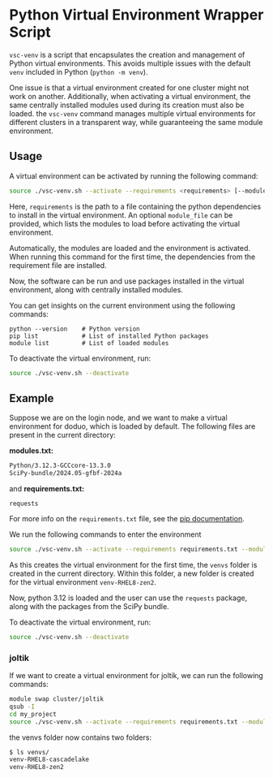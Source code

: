 # Python Virtual Environment Wrapper Script

`vsc-venv` is a script that encapsulates the creation and management of Python virtual environments. 
This avoids multiple issues with the default `venv` included in Python (`python -m venv`).


One issue is that a virtual environment created for one cluster might not work on another. 
Additionally, when activating a virtual environment, 
the same centrally installed modules used during its creation must also be loaded.
the `vsc-venv` command manages multiple virtual environments for different clusters in a transparent way, 
while guaranteeing the same module environment.

## Usage

A virtual environment can be activated by running the following command:

```bash
source ./vsc-venv.sh --activate --requirements <requirements> [--modules module_file]
```

Here, `requirements` is the path to a file containing the python dependencies to install in the virtual environment.
An optional `module_file` can be provided, which lists the modules to load before activating the virtual environment.

Automatically, the modules are loaded and the environment is activated. 
When running this command for the first time, the dependencies from the requirement file are installed.

Now, the software can be run and use packages installed in the virtual environment, along with centrally installed modules.

You can get insights on the current environment using the following commands:
```
python --version    # Python version
pip list            # List of installed Python packages
module list         # List of loaded modules
```

To deactivate the virtual environment, run:

```bash
source ./vsc-venv.sh --deactivate
```

## Example

Suppose we are on the login node, and we want to make a virtual environment for doduo, which is loaded by default.
The following files are present in the current directory:

**modules.txt:**
```bash
Python/3.12.3-GCCcore-13.3.0
SciPy-bundle/2024.05-gfbf-2024a
```

and **requirements.txt:**
```
requests
```

For more info on the `requirements.txt` file, 
see the [pip documentation](https://pip.pypa.io/en/stable/reference/requirements-file-format/).

We run the following commands to enter the environment

```bash
source ./vsc-venv.sh --activate --requirements requirements.txt --modules modules.txt
```

As this creates the virtual environment for the first time, the `venvs` folder is created in the current directory. 
Within this folder, a new folder is created for the virtual environment `venv-RHEL8-zen2`.

Now, python 3.12 is loaded and the user can use the `requests` package, along with the packages from the SciPy bundle.

To deactivate the virtual environment, run:

```bash
source ./vsc-venv.sh --deactivate
```

### joltik

If we want to create a virtual environment for joltik, we can run the following commands:

```bash
module swap cluster/joltik
qsub -I
cd my_project
source ./vsc-venv.sh --activate --requirements requirements.txt --modules modules.txt
```

the venvs folder now contains two folders:

```bash
$ ls venvs/
venv-RHEL8-cascadelake	
venv-RHEL8-zen2
```
